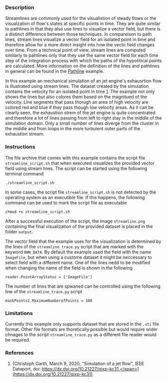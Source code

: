 ### Description ###
Streamlines are commonly used for the visualistion of steady flows or the visualzation of flow's states at specific points in time.
They are quite similar to pathlines in that they also use lines to visualize a vector field, but there is a distinct difference between those techniques.
In compareison to path lines, stream lines visualize a vector field for an isolated point in time and therefore allow for a more direct insight into how the vecto field changes over time.
From a technical point of view, stream lines are computed similarly to pahtlines only that they use the same vector field for each time step of the integration process with which the paths of the hypotitical points are calculated.
More information on the definition of the lines and pathlines in general can be found in the <a href="/visualization?name=Pathline">Pathline</a> example.

In this example an mechanical simulation of an jet engine's exhausrtion flow is illustrated using stream lines.
The dataset created by the simulation contains the velocity for an isolated point in time [1](#reference_dataset).
The example not only shows the lines but also colores them based on the magnitued of the velocity.
Line segments that pass thorugh an area of high velocity are colored red and blue if they pass though low velocity areas.
As it can be clearly seen, the exhaustion strem of the jet engine is quite concentrated and therefore a lot of lines passing from left to right stay in the middle of the simulation domain.
Only a small number of lines diverge from the cluster in the middle and from loops in the more turbulent outer parts of the exhaustion stream.

### Instructions ###
The file archive that comes with this example contains the script file `streamline_script.sh` that when executed visualizes the provided vector field using stream lines.
The script can be started using the following terminal command
```
./streamline_script.sh
```
In some cases, the script file `streamline_script.sh` is not detected by the operating system as an executible file.
If this happens, the following command can be used to mark the script file as executable
```
chmod +x streamline_script.sh
```
After a successful execution of the script, the image `streamline.png` containing the final visualization of the provided dataset is placed in the folder `output`. 

The vector field that the example uses for the visualization is determined by the lines of the `streamline_trace.py` script that are marked with the keyword `OWN_DATA`.
By default the example used the field with the name `ImageFile`, but when using a custome dataset it might be neccessary to select field with a different name.
One of the lines nedd to be modified when changing the name of the field is shown in the following
```
reader.PointArrayStatus = ['ImageFile']
```
The number of lines that are spwaned can be controlled using the following line of the `streamline_trace.py` script
```
maskPoints1.MaximumNumberofPoints = 100
```

### Limitations ###
Currently this example only supports dataset that are stored in the `.vti` file format.
Other file formats are thoretically possible but would require wider chnages to the script `streamline_trace.py` as a different file reader would be required.

### References ###
1. [<span id="reference_dataset">Christoph Garth, March 9, 2020, "Simulation of a jet flow", IEEE Dataport, doi: https://dx.doi.org/10.21227/qjxp-kc31.</span>](https://dx.doi.org/10.21227/qjxp-kc31)